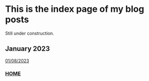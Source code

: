 # This is the index page of my blog posts

Still under construction.

## **January 2023**

[01/08/2023](https://www.jaywhangmakes.com/blog/01-08-2023)

### [HOME](https://www.jaywhangmakes.com)
